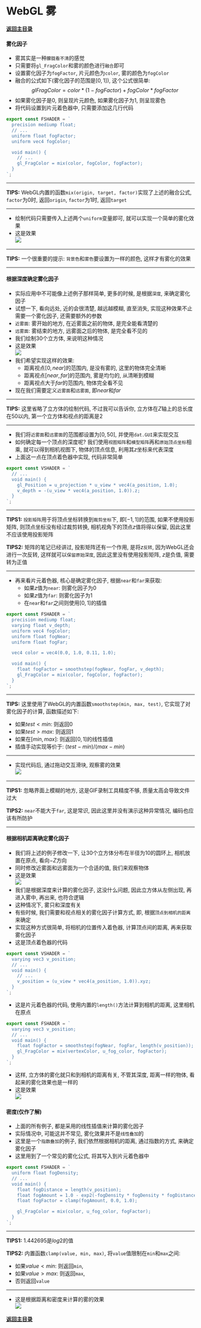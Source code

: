 # WebGL 雾

**[返回主目录](../readme.md)**

#### 雾化因子
+ 雾其实是一种`朦胧看不清`的感觉
+ 只需要将`gl_FragColor`和雾的颜色进行`融合`即可
+ 设置雾化因子为`fogFactor`, 片元颜色为`color`, 雾的颜色为`fogColor`
+ 融合的公式如下(雾化因子的范围是$[0, 1]$), 这个公式很简单:
$$glFragColor = color * (1-fogFactor) + fogColor * fogFactor$$
+ 如果雾化因子是0, 则呈现片元颜色, 如果雾化因子为1, 则呈现雾色
+ 将代码设置到片元着色器中, 只需要添加这几行代码
```TypeScript
export const FSHADER = `
  precision mediump float;
  // ...
  uniform float fogFactor;
  uniform vec4 fogColor;

  void main() {
    // ...
    gl_FragColor = mix(color, fogColor, fogFactor);
  }
`;
```
***
**TIPS:** WebGL内置的函数`mix(origin, target, factor)`实现了上述的融合公式, `factor`为0时, 返回`origin`, `factor`为1时, 返回`target`
***
+ 绘制代码只需要传入上述两个`uniform`变量即可, 就可以实现一个简单的雾化效果
+ 这是效果   
  ![](./Assets/fog-factor-earth-example.gif)
***
**TIPS:** 一个很重要的提示: `背景色`和`雾色`要设置为一样的颜色, 这样才有雾化的效果
***

#### 根据深度确定雾化因子
+ 实际应用中不可能像上述例子那样简单, 更多的时候, 是根据`深度`, 来确定雾化因子
+ 试想一下, 看向远处, 近的会很清楚, 越远越模糊, 直至消失, 实现这种效果不止需要一个雾化因子, 还需要额外的参数
+ `近雾面`: 雾开始的地方, 在近雾面之前的物体, 是完全能看清楚的
+ `远雾面`: 雾结束的地方, 远雾面之后的物体, 是完全看不见的
+ 我们绘制30个立方体, 来说明这种情况
+ 这是效果  
  ![](./Assets/30-cubes-z-description.png)
+ 我们希望实现这样的效果: 
  - 距离视点$[0, near]$的范围内, 是没有雾的, 这里的物体完全清晰
  - 距离视点$[near, far]$的范围内, 雾是均匀的, 从清晰到模糊
  - 距离视点大于$far$的范围内, 物体完全看不见
+ 现在我们需要定义`近雾面`和`远雾面`, 即$near$和$far$
***
**TIPS:** 这里省略了立方体的绘制代码, 不过我可以告诉你, 立方体在$Z$轴上的总长度在$50$以内, 第一个立方体和视点的距离是$2$ 
***
+ 我们将`近雾面`和`远雾面`的范围都设置为$[0, 50]$, 并使用`dat.GUI`来实现交互
+ 如何确定每一个顶点的深度呢? 我们使用`视图矩阵`和`模型矩阵`再和`原始顶点坐标`相乘, 就可以得到相机视图下, 物体的顶点信息, 利用其$z$坐标来代表深度
+ 上面这一点在顶点着色器中实现, 代码非常简单
```TypeScript
export const VSHADER = `
  // ...
  void main() {
    gl_Position = u_projection * u_view * vec4(a_position, 1.0);
    v_depth = -(u_view * vec4(a_position, 1.0)).z;
  }   
`;
```
***
**TIPS1:** `投影矩阵`用于将顶点坐标转换到`裁剪坐标`下, 即$[-1, 1]$的范围, 如果不使用投影矩阵, 则顶点坐标没有经过裁剪转换, 相机视角下的顶点$z$值将得以保留, 因此这里不应该使用投影矩阵  
  
**TIPS2:** 矩阵的笔记已经讲过, 投影矩阵还有一个作用, 是将$z$`反转`, 因为WebGL还会进行一次反转, 这样就可以`保留原始深度`, 因此这里没有使用投影矩阵, $z$是负值, 需要转为正值
***
+ 再来看片元着色器, 核心是确定雾化因子, 根据`near`和`far`来获取:
  - 如果$z$值为`near`: 则雾化因子为0
  - 如果$z$值为`far`: 则雾化因子为1
  - 在`near`和`far`之间则使用$[0, 1]$的插值
```TypeScript
export const FSHADER = `
  precision mediump float;
  varying float v_depth;
  uniform vec4 fogColor;
  uniform float fogNear;
  uniform float fogFar;

  vec4 color = vec4(0.0, 1.0, 0.11, 1.0);

  void main() {
    float fogFactor = smoothstep(fogNear, fogFar, v_depth);
    gl_FragColor = mix(color, fogColor, fogFactor);
  }
`;
```
***
**TIPS:** 这里使用了WebGL的内置函数`smoothstep(min, max, test)`, 它实现了对雾化因子的计算, 函数描述如下:
  - 如果$test < min$: 则返回0
  - 如果$test > max$: 则返回1
  - 如果在$[min, max]$: 则返回$[0, 1]$的线性插值
  - 插值手动实现等价于: $(test - min)/(max - min)$
***
+ 实现代码后, 通过拖动交互滑块, 观察雾的效果   
  ![](./Assets/fog-with-near-and-far-example.gif)
***
**TIPS1:** 忽略界面上模糊的地方, 这是GIF录制工具精度不够, 质量太高会导致文件过大  

**TIPS2:** `near`不能大于`far`, 这是常识, 因此这里并没有演示这种异常情况, 编码也应该有所防护
***

#### 根据相机距离确定雾化因子
+ 我们将上述的例子修改一下, 让30个立方体分布在半径为10的圆环上, 相机放置在原点, 看向$-Z$方向
+ 同时修改近雾面和远雾面为一个合适的值, 我们来观察物体
+ 这是效果   
  ![](./Assets/fog-30-cube-circle-example.gif)
+ 我们是根据深度来计算的雾化因子, 这没什么问题, 因此立方体从左侧出现, 再进入雾中, 再出来, 也符合逻辑
+ 这种情况下, 雾只和深度有关
+ 有些时候, 我们需要和视点相关的雾化因子计算方式, 即, 根据`顶点到相机的距离`来确定
+ 实现这种方式很简单, 将相机的位置传入着色器, 计算顶点间的距离, 再来获取雾化因子
+ 这是顶点着色器的代码
```TypeScript
export const VSHADER = `
  varying vec3 v_position;
  // ...
  void main() {
    // ...
    v_position = (u_view * vec4(a_position, 1.0)).xyz;
  }   
`;
```
+ 这是片元着色器的代码, 使用内置的`length()`方法计算到相机的距离, 这里相机在原点
```TypeScript
export const FSHADER = `
  varying vec3 v_position;
  // ...
  void main() {
    float fogFactor = smoothstep(fogNear, fogFar, length(v_position));
    gl_FragColor = mix(vertexColor, u_fog_color, fogFactor);
  }
`;
```
+ 这样, 立方体的雾化就只和到相机的距离有关, 不管其深度, 距离一样的物体, 看起来的雾化效果也是一样的
+ 这是效果   
  ![](./Assets/fog-camera-distance-example.gif)

#### 密度(仅作了解)
+ 上面的所有例子, 都是采用的线性插值来计算的雾化因子
+ 实际情况中, 可能这并不常见, 雾化效果并不是`线性叠加`的
+ 这里是一个`指数叠加`的例子, 我们依然根据相机的距离, 通过指数的方式, 来确定雾化因子
+ 这里用到了一个常见的雾化公式, 将其写入到片元着色器中
```TypeScript
export const FSHADER = `
  uniform float fogDensity;
  // ...
  void main() {
    float fogDistance = length(v_position);
    float fogAmount = 1.0 - exp2(-fogDensity * fogDensity * fogDistance * fogDistance * 1.442695);
    float fogFactor = clamp(fogAmount, 0.0, 1.0);

    gl_FragColor = mix(color, u_fog_color, fogFactor);
  }
`;
```
***
**TIPS1:** $1.442695$是$log2$的值  

**TIPS2:** 内置函数`clamp(value, min, max)`, 将`value`值限制在`min`和`max`之间:
  - 如果$value < min$: 则返回`min`,
  - 如果$value > max$: 则返回`max`,
  - 否则返回`value`
***
+ 这是根据距离和密度来计算的雾的效果  
  ![](./Assets/fog-with-densityr-example.gif)

**[返回主目录](../readme.md)**
